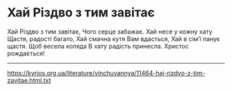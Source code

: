 Хай Різдво з тим завітає
================================================================

Хай Різдво з тим завітає,
Чого серце забажає.
Хай несе у кожну хату
Щастя, радості багато,
Хай смачна кутя Вам вдасться,
Хай в сім’ї панує щастя.
Щоб весела коляда
В хату радість принесла.
Христос рождається!

----------------------------------------------------------------

https://kyrios.org.ua/literature/vinchuvannya/11464-haj-rizdvo-z-tim-zavitae.html.txt
